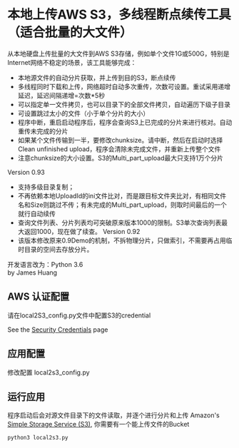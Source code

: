 # 本地上传AWS S3，多线程断点续传工具（适合批量的大文件）

从本地硬盘上传批量的大文件到AWS S3存储，例如单个文件1G或500G，特别是Internet网络不稳定的场景，该工具能够完成：
* 本地源文件的自动分片获取，并上传到目的S3，断点续传
* 多线程同时下载和上传，网络超时自动多次重传，次数可设置。重试采用递增延迟，延迟间隔递增=次数*5秒
* 可以指定单一文件拷贝，也可以目录下的全部文件拷贝，自动遍历下级子目录
* 可设置跳过太小的文件（小于单个分片的大小）
* 程序中断，重启启动程序后，程序会查询S3上已完成的分片来进行核对。自动重传未完成的分片
* 如果某个文件传输到一半，要修改chunksize。请中断，然后在启动时选择Clean unfinished upload，程序会清除未完成文件，并重新上传整个文件
* 注意chunksize的大小设置。S3的Multi_part_upload最大只支持1万个分片

Version 0.93
* 支持多级目录复制；
* 不再依赖本地UploadId的ini文件比对，而是跟目标文件夹比对，有相同文件名和Size则跳过不传；有未完成的Multi_part_upload，则取时间最后的一个就行自动续传
* 查询文件列表、分片列表均可突破原来版本1000的限制。S3单次查询列表最大返回1000，现在做了续查。 
Version 0.92 
* 该版本修改原来0.9Demo的机制，不拆物理分片，只做索引，不需要再占用临时目录的空间去存放分片。

开发语言改为：Python 3.6   
by James Huang

## AWS 认证配置

请在local2S3_config.py文件中配置S3的credential

See the [Security Credentials](http://aws.amazon.com/security-credentials) page

## 应用配置

修改配置 local2s3_config.py

## 运行应用

程序启动后会对源文件目录下的文件读取，并逐个进行分片和上传 Amazon's [Simple Storage Service (S3)](http://aws.amazon.com/s3),
你需要有一个能上传文件的Bucket

    python3 local2s3.py
